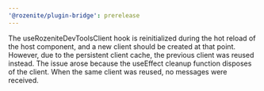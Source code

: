 ```yaml
---
'@rozenite/plugin-bridge': prerelease
---
```


The useRozeniteDevToolsClient hook is reinitialized during the hot reload of the host component, and a new client should be created at that point. However, due to the persistent client cache, the previous client was reused instead. The issue arose because the useEffect cleanup function disposes of the client. When the same client was reused, no messages were received.

